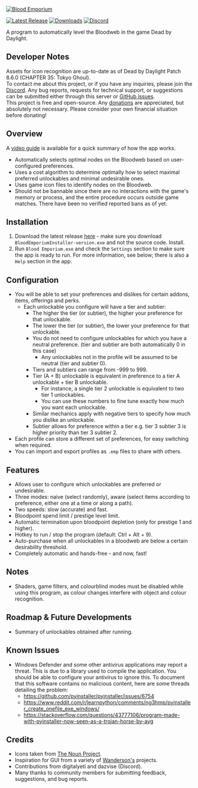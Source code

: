 [![Blood Emporium](assets/images/splash.png)](https://github.com/IIInitiationnn/BloodEmporium/releases/latest)

[![Latest Release](https://img.shields.io/github/v/release/IIInitiationnn/BloodEmporium?label=latest%20release)](https://github.com/IIInitiationnn/BloodEmporium/releases/latest)
[![Downloads](https://img.shields.io/github/downloads/IIInitiationnn/BloodEmporium/total)](https://github.com/IIInitiationnn/BloodEmporium/releases)
[![Discord](https://img.shields.io/discord/1016471051187802333?logo=discord&label=discord)](https://discord.gg/J4KCqJJuaM)

A program to automatically level the Bloodweb in the game Dead by Daylight.

## Developer Notes
Assets for icon recognition are up-to-date as of Dead by Daylight Patch 8.6.0 (CHAPTER 35: Tokyo Ghoul).\
To contact me about this project, or if you have any inquiries, please join the [Discord](https://discord.gg/J4KCqJJuaM).
Any bug reports, requests for technical support, or suggestions can be submitted either through this server or
[GitHub issues](https://github.com/IIInitiationnn/BloodEmporium/issues).\
This project is free and open-source. Any [donations](https://www.paypal.me/IIInitiationnn) are appreciated,
but absolutely not necessary. Please consider your own financial situation before donating!

## Overview
A [video guide](https://www.youtube.com/watch?v=3GFwQaB06Ug) is available for a quick summary of how the app works.
- Automatically selects optimal nodes on the Bloodweb based on user-configured preferences.
- Uses a cost algorithm to determine optimally how to select maximal preferred unlockables and minimal undesirable ones.
- Uses game icon files to identify nodes on the Bloodweb.
- Should not be bannable since there are no interactions with the game's memory or process, and the entire procedure
  occurs outside game matches. There have been no verified reported bans as of yet.

## Installation
1. Download the latest release [here](https://github.com/IIInitiationnn/BloodEmporium/releases/latest) - make sure you
   download `BloodEmporiumInstaller-version.exe` and not the source code. Install.
2. Run `Blood Emporium.exe` and check the `Settings` section to make sure the app is ready to run. For more information,
   see below; there is also a `Help` section in the app.

## Configuration
- You will be able to set your preferences and dislikes for certain addons, items, offerings and perks.
    - Each unlockable you configure will have a tier and subtier:
        - The higher the tier (or subtier), the higher your preference for that unlockable.
        - The lower the tier (or subtier), the lower your preference for that unlockable.
        - You do not need to configure unlockables for which you have a neutral preference.
          (tier and subtier are both automatically 0 in this case)
            - Any unlockables not in the profile will be assumed to be neutral (tier and subtier 0).
        - Tiers and subtiers can range from -999 to 999.
        - Tier (A + B) unlockable is equivalent in preference to a tier A unlockable + tier B unlockable.
            - For instance, a single tier 2 unlockable is equivalent to two tier 1 unlockables.
            - You can use these numbers to fine tune exactly how much you want each unlockable.
        - Similar mechanics apply with negative tiers to specify how much you dislike an unlockable.
        - Subtier allows for preference within a tier e.g. tier 3 subtier 3 is higher priority than tier 3 subtier 2.
- Each profile can store a different set of preferences, for easy switching when required.
- You can import and export profiles as `.emp` files to share with others.

## Features
- Allows user to configure which unlockables are preferred or undesirable.
- Three modes: naive (select randomly), aware (select items according to preference, either one at a time or along a 
  path).
- Two speeds: slow (accurate) and fast.
- Bloodpoint spend limit / prestige level limit.
- Automatic termination upon bloodpoint depletion (only for prestige 1 and higher).
- Hotkey to run / stop the program (default: Ctrl + Alt + 9).
- Auto-purchase when all unlockables in a bloodweb are below a certain desirability threshold.
- Completely automatic and hands-free - and now, fast!

## Notes
- Shaders, game filters, and colourblind modes must be disabled while using this program,
  as colour changes interfere with object and colour recognition.

## Roadmap & Future Developments
- Summary of unlockables obtained after running.

## Known Issues
- Windows Defender and some other antivirus applications may report a threat. This is due to a library used to
  compile the application. You should be able to configure your antivirus to ignore this.
  To document that this software contains no malicious content, here are some threads detailing the problem:
    - https://github.com/pyinstaller/pyinstaller/issues/6754
    - https://www.reddit.com/r/learnpython/comments/ng3hmp/pyinstaller_create_onefile_exe_windows/
    - https://stackoverflow.com/questions/43777106/program-made-with-pyinstaller-now-seen-as-a-trojan-horse-by-avg

## Credits
- Icons taken from [The Noun Project](https://thenounproject.com/).
- Inspiration for GUI from a variety of [Wanderson's](https://www.youtube.com/WandersonIsMe) projects.
- Contributions from digitalyeti and dazvise (Discord).
- Many thanks to community members for submitting feedback, suggestions, and bug reports.